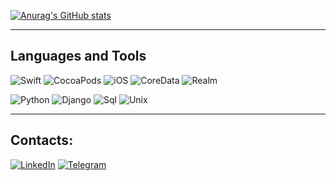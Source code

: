 [![Anurag's GitHub stats](https://github-readme-stats.vercel.app/api?username=Neestackich&count_private=true&&hide=issues,contribs&show_icons=true&bg_color=22272e&hide_border=true&title_color=fc5fa3&text_color=6d00d4&icon_color=ffffff)](https://github.com/anuraghazra/github-readme-stats)

---

## Languages and Tools

![Swift](https://img.shields.io/badge/-Swift-22272e?style=for-the-badge&logo=swift&logoColor=#ff4f00)
![CocoaPods](https://img.shields.io/badge/-CocoaPods-22272e?style=for-the-badge&logo=cocoapods&logoColor=#ff4f00)
![iOS](https://img.shields.io/badge/-iOS-22272e?style=for-the-badge&logo=ios&logoColor=#ff4f00)
![CoreData](https://img.shields.io/badge/-CoreData-22272e?style=for-the-badge&logo=coredata&logoColor=#ff4f00)
![Realm](https://img.shields.io/badge/-Realm-22272e?style=for-the-badge&logo=realm&logoColor=#ff4f00)

![Python](https://img.shields.io/badge/-Python-22272e?style=for-the-badge&logo=python&logoColor=ddea39)
![Django](https://img.shields.io/badge/-Framework-22272e?style=for-the-badge&logo=django&logoColor=47C5FB)
![Sql](https://img.shields.io/badge/-Sql-22272e?style=for-the-badge&logo=mysql&logoColor=00648B)
![Unix](https://img.shields.io/badge/-unix-22272e?style=for-the-badge&logo=ubuntu&logoColor=f49821)

---

## Contacts:

[![LinkedIn](https://img.shields.io/badge/-LinkedIn-22272e?style=for-the-badge&logo=linkedin&logoColor=27A0D9)](https://www.linkedin.com/in/neestackich/)
[![Telegram](https://img.shields.io/badge/-Telegram-22272e?style=for-the-badge&logo=telegram&logoColor=27A0D9)](https://t.me/neestackich)

<!--
**Neestackich/Neestackich** is a ✨ _special_ ✨ repository because its `README.md` (this file) appears on your GitHub profile.

Here are some ideas to get you started:

- 🔭 I’m currently working on ...
- 🌱 I’m currently learning ...
- 👯 I’m looking to collaborate on ...
- 🤔 I’m looking for help with ...
- 💬 Ask me about ...
- 📫 How to reach me: ...
- 😄 Pronouns: ...
- ⚡ Fun fact: ...
-->
